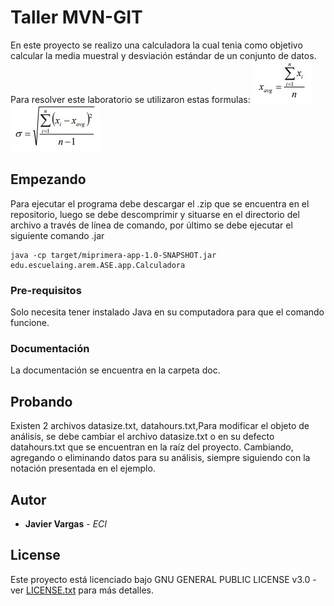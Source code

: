 # Taller MVN-GIT

En este proyecto se realizo una calculadora la cual tenia como objetivo   calcular la media muestral y desviación estándar de un conjunto de datos.
Para resolver este laboratorio se utilizaron estas formulas:
![formula1](Fotos/Capture.PNG)
![formula2](Fotos/Capture2.PNG)

 
## Empezando

Para ejecutar el programa debe descargar el .zip que se encuentra en el repositorio, luego se debe descomprimir y situarse en el directorio del archivo a través de línea de comando, por último se debe ejecutar el siguiente comando .jar
```
java -cp target/miprimera-app-1.0-SNAPSHOT.jar edu.escuelaing.arem.ASE.app.Calculadora
```

### Pre-requisitos

Solo necesita tener instalado Java en su computadora para que el comando funcione.

### Documentación

La documentación se encuentra en la carpeta doc.


## Probando

Existen 2 archivos datasize.txt, datahours.txt,Para modificar el objeto de análisis, se debe cambiar el archivo datasize.txt o en su defecto datahours.txt que se encuentran en la raíz del proyecto. Cambiando, agregando o eliminando datos para su análisis, siempre siguiendo con la notación presentada en el ejemplo.

## Autor

* **Javier Vargas** - *ECI*

## License

Este proyecto está licenciado bajo GNU  GENERAL PUBLIC LICENSE v3.0 - ver [LICENSE.txt](LICENSE) para más detalles.

